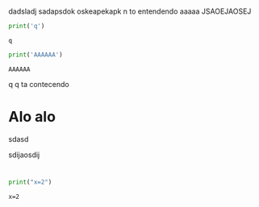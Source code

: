 
# 
dadsladj
sadapsdok
oskeapekapk
n to entendendo
aaaaa
JSAOEJAOSEJ


```python
print('q')
```

    q
    


```python
print('AAAAAA')
```

    AAAAAA
    

q q ta contecendo


# Alo alo 

sdasd

sdijaosdij

# 


```python
print("x=2")
```

    x=2
    
